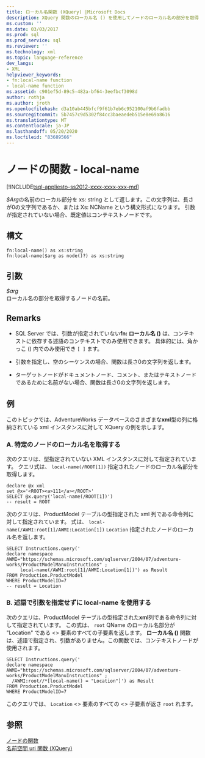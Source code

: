 ```yaml
---
title: ローカル名関数 (XQuery) |Microsoft Docs
description: XQuery 関数のローカル名 () を使用してノードのローカル名の部分を取得する方法について説明します。
ms.custom: ''
ms.date: 03/03/2017
ms.prod: sql
ms.prod_service: sql
ms.reviewer: ''
ms.technology: xml
ms.topic: language-reference
dev_langs:
- XML
helpviewer_keywords:
- fn:local-name function
- local-name function
ms.assetid: c901ef5d-89c5-482a-bf64-3eefbcf3098d
author: rothja
ms.author: jroth
ms.openlocfilehash: d3a10ab445bfcf9f61b7eb6c952100af9b6fadbb
ms.sourcegitcommit: 5b7457c9d5302f84cc3baeaedeb515e8e69a8616
ms.translationtype: MT
ms.contentlocale: ja-JP
ms.lasthandoff: 05/20/2020
ms.locfileid: "83689566"
---
```

# <a name="functions-on-nodes---local-name"></a>ノードの関数 - local-name
[!INCLUDE[tsql-appliesto-ss2012-xxxx-xxxx-xxx-md](../includes/tsql-appliesto-ss2012-xxxx-xxxx-xxx-md.md)]

  *$Arg*の名前のローカル部分を xs: string として返します。この文字列は、長さが0の文字列であるか、または Xs: NCName という構文形式になります。 引数が指定されていない場合、既定値はコンテキストノードです。  
  
## <a name="syntax"></a>構文  
  
```  
fn:local-name() as xs:string  
fn:local-name($arg as node()?) as xs:string  
```  
  
## <a name="arguments"></a>引数  
 *$arg*  
 ローカル名の部分を取得するノードの名前。  
  
## <a name="remarks"></a>Remarks  
  
-   SQL Server では、引数が指定されていない**fn: ローカル名 ()** は、コンテキストに依存する述語のコンテキストでのみ使用できます。 具体的には、角かっこ () 内でのみ使用でき `[ ]` ます。  
  
-   引数を指定し、空のシーケンスの場合、関数は長さ0の文字列を返します。  
  
-   ターゲットノードがドキュメントノード、コメント、またはテキストノードであるために名前がない場合、関数は長さ0の文字列を返します。  
  
## <a name="examples"></a>例  
 このトピックでは、AdventureWorks データベースのさまざまな**xml**型の列に格納されている xml インスタンスに対して XQuery の例を示します。  
  
### <a name="a-retrieve-local-name-of-a-specific-node"></a>A. 特定のノードのローカル名を取得する  
 次のクエリは、型指定されていない XML インスタンスに対して指定されています。 クエリ式は、 `local-name(/ROOT[1])` 指定されたノードのローカル名部分を取得します。  
  
```  
declare @x xml  
set @x='<ROOT><a>111</a></ROOT>'  
SELECT @x.query('local-name(/ROOT[1])')  
-- result = ROOT  
```  
  
 次のクエリは、ProductModel テーブルの型指定された xml 列である命令列に対して指定されています。 式は、 `local-name(/AWMI:root[1]/AWMI:Location[1])` `Location` 指定されたノードのローカル名を返します。  
  
```  
SELECT Instructions.query('  
declare namespace AWMI="https://schemas.microsoft.com/sqlserver/2004/07/adventure-works/ProductModelManuInstructions" ;  
     local-name(/AWMI:root[1]/AWMI:Location[1])') as Result  
FROM Production.ProductModel  
WHERE ProductModelID=7  
-- result = Location  
```  
  
### <a name="b-using-local-name-without-argument-in-a-predicate"></a>B. 述語で引数を指定せずに local-name を使用する  
 次のクエリは、ProductModel テーブルの型指定された**xml**列である命令列に対して指定されています。 この式は、 `root` QName のローカル名部分が "Location" である <> 要素のすべての子要素を返します。 **ローカル名 ()** 関数は、述語で指定され、引数がありません。この関数では、コンテキストノードが使用されます。  
  
```  
SELECT Instructions.query('  
declare namespace AWMI="https://schemas.microsoft.com/sqlserver/2004/07/adventure-works/ProductModelManuInstructions" ;  
  /AWMI:root//*[local-name() = "Location"]') as Result  
FROM Production.ProductModel  
WHERE ProductModelID=7  
```  
  
 このクエリでは、 `Location` <> 要素のすべての <> 子要素が返さ `root` れます。  
  
## <a name="see-also"></a>参照  
 [ノードの関数](https://msdn.microsoft.com/library/09a8affa-3341-4f50-aebc-fdf529e00c08)   
 [名前空間 uri 関数 &#40;XQuery&#41;](../xquery/functions-on-nodes-namespace-uri.md)  
  
  
